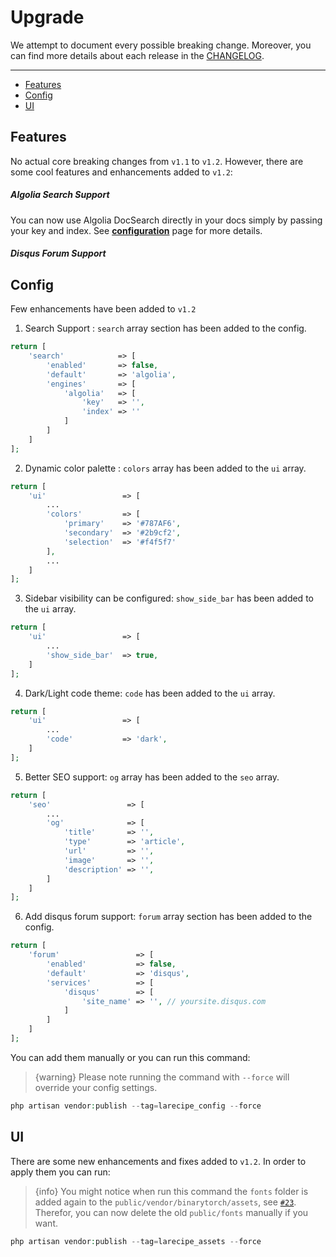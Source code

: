 # Upgrade

We attempt to document every possible breaking change. Moreover, you can find more details about each release in the [CHANGELOG](https://github.com/saleem-hadad/larecipe/blob/master/CHANGELOG.md).

---

- [Features](#features)
- [Config](#config)
- [UI](#ui)

<a name="features"></a>
## Features

No actual core breaking changes from `v1.1` to `v1.2`. However, there are some cool features and enhancements added to `v1.2`:

##### <i class="fa fa-search"></i> Algolia Search Support

You can now use Algolia DocSearch directly in your docs simply by passing your key and index. See [**configuration**](/docs/{{version}}/configurations#search) page for more details.

##### <i class="fa fa-comment"></i> Disqus Forum Support



<a name="config"></a>
## Config

Few enhancements have been added to `v1.2`


1. Search Support : `search` array section has been added to the config.

```php
return [
    'search'            => [
        'enabled'       => false,
        'default'       => 'algolia',
        'engines'       => [
            'algolia'   => [
                'key'   => '',
                'index' => ''
            ]
        ]
    ]
];
```

2. Dynamic color palette : `colors` array has been added to the `ui` array.

```php
return [
    'ui'                 => [
        ...
        'colors'         => [
            'primary'    => '#787AF6',
            'secondary'  => '#2b9cf2',
            'selection'  => '#f4f5f7'
        ],
        ...
    ]
];
```

3. Sidebar visibility can be configured: `show_side_bar` has been added to the `ui` array.

```php
return [
    'ui'                 => [
        ...
        'show_side_bar'  => true,
    ]
];
```

4. Dark/Light code theme: `code` has been added to the `ui` array.

```php
return [
    'ui'                 => [
        ...
        'code'           => 'dark',
    ]
];
```

5. Better SEO support: `og` array has been added to the `seo` array.

```php
return [
    'seo'                 => [
        ...
        'og'              => [
            'title'       => '',
            'type'        => 'article',
            'url'         => '',
            'image'       => '',
            'description' => '',
        ]
    ]
];
```


6. Add disqus forum support: `forum` array section has been added to the config.

```php
return [
    'forum'                 => [
        'enabled'           => false,
        'default'           => 'disqus',
        'services'          => [
            'disqus'        => [
                'site_name' => '', // yoursite.disqus.com
            ]
        ]
    ]
];
```

You can add them manually or you can run this command:

> {warning} Please note running the command with `--force` will override your config settings.

```php
php artisan vendor:publish --tag=larecipe_config --force
```

<a name="ui"></a>
## UI

There are some new enhancements and fixes added to `v1.2`. In order to apply them you can run:

> {info} You might notice when run this command the `fonts` folder is added again to the `public/vendor/binarytorch/assets`, see [`#23`](https://github.com/saleem-hadad/larecipe/pull/23). Therefor, you can now delete the old `public/fonts` manually if you want.

```php
php artisan vendor:publish --tag=larecipe_assets --force
```

